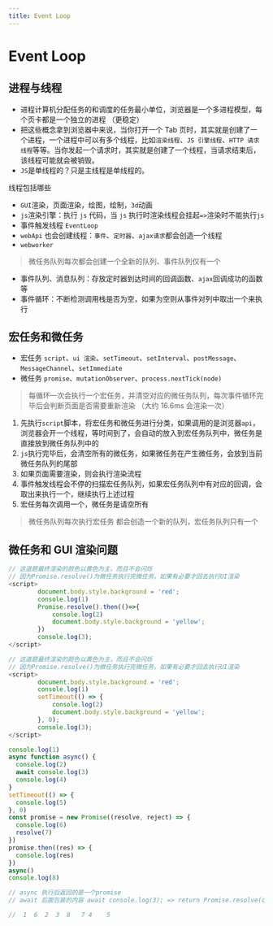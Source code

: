 ```yaml
---
title: Event Loop
---
```


# Event Loop

## 进程与线程

- 进程计算机分配任务的和调度的任务最小单位，浏览器是一个多进程模型，每个页卡都是一个独立的进程 （更稳定）
- 把这些概念拿到浏览器中来说，当你打开一个 Tab 页时，其实就是创建了一个进程，一个进程中可以有多个线程，比如`渲染线程`、`JS 引擎线程`、`HTTP 请求线程`等等。当你发起一个请求时，其实就是创建了一个线程，当请求结束后，该线程可能就会被销毁。
- `JS`是单线程的？只是主线程是单线程的。

线程包括哪些

- `GUI`渲染，页面渲染，绘图，绘制，`3d`动画
- `js`渲染引擎：执行 `js` 代码，当 `js` 执行时渲染线程会挂起`=>`渲染时不能执行`js`
- 事件触发线程 `EventLoop`
- `webApi` 也会创建线程：`事件`、`定时器`、`ajax请求`都会创造一个线程
- `webworker`

> 微任务队列每次都会创建一个全新的队列、事件队列仅有一个

- 事件队列、消息队列：存放定时器到达时间的回调函数、`ajax`回调成功的函数等
- 事件循环：不断检测调用栈是否为空，如果为空则从事件对列中取出一个来执行

## 宏任务和微任务

- 宏任务 `script`、`ui 渲染`、`setTimeout`、`setInterval`、`postMessage`、`MessageChannel`、`setImmediate`
- 微任务 `promise`、`mutationObserver`、`process.nextTick(node)`

> 每循环一次会执行一个宏任务，并清空对应的微任务队列，每次事件循环完毕后会判断页面是否需要重新渲染 （大约 16.6ms 会渲染一次）

1. 先执行`script`脚本，将宏任务和微任务进行分类，如果调用的是浏览器`api`，浏览器会开一个线程，等时间到了，会自动的放入到宏任务队列中，微任务是直接放到微任务队列中的
2. `js`执行完毕后，会清空所有的微任务，如果微任务在产生微任务，会放到当前微任务队列的尾部
3. 如果页面需要渲染，则会执行渲染流程
4. 事件触发线程会不停的扫描宏任务队列，如果宏任务队列中有对应的回调，会取出来执行一个，继续执行上述过程
5. 宏任务每次调用一个，微任务是请空所有

> 微任务队列每次执行宏任务 都会创造一个新的队列，宏任务队列只有一个

## 微任务和 GUI 渲染问题

```javascript
// 这道题最终渲染的颜色以黄色为主，而且不会闪烁
// 因为Promise.resolve()为微任务执行完微任务，如果有必要才回去执行UI渲染
<script>
        document.body.style.background = 'red';
        console.log(1)
        Promise.resolve().then(()=>{
            console.log(2)
            document.body.style.background = 'yellow';
        })
        console.log(3);
</script>

// 这道题最终渲染的颜色以黄色为主，而且不会闪烁
// 因为Promise.resolve()为微任务执行完微任务，如果有必要才回去执行UI渲染
<script>
        document.body.style.background = 'red';
        console.log(1)
        setTimeout(() => {
            console.log(2)
            document.body.style.background = 'yellow';
        }, 0);
        console.log(3);
</script>
```

```javascript
console.log(1)
async function async() {
  console.log(2)
  await console.log(3)
  console.log(4)
}
setTimeout(() => {
  console.log(5)
}, 0)
const promise = new Promise((resolve, reject) => {
  console.log(6)
  resolve(7)
})
promise.then((res) => {
  console.log(res)
})
async()
console.log(8)

// async 执行后返回的是一个promise
// await 后面包装的内容 await console.log(3); => return Promise.resolve(console.log(3)).then(()=>console.log(4))

//  1  6  2  3  8   7 4    5
```

